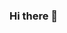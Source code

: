 ### Hi there 👋

<!--
**D0m1ng0/D0m1ng0** is a ✨ _special_ ✨ repository because its `README.md` (this file) appears on your GitHub profile.

Here are some ideas to get you started:

- 🔭 I’m currently enrolled in 42 Paris ...
- 🌱 I’m currently learning digital thecnology architectures...
- 👯 I’m looking to collaborate on C, Laravel ...
- 🤔 I’m looking for help with C Laravel...
- 💬 Ask me about C, Laravel, Physics...
- 📫 How to reach me: domingo.verdini@gmail.com
- 😄 Pronouns: ...
- ⚡ Fun fact: ...
-->
